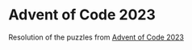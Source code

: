 # Advent of Code 2023

Resolution of the puzzles from [Advent of Code 2023](https://adventofcode.com/2023)

